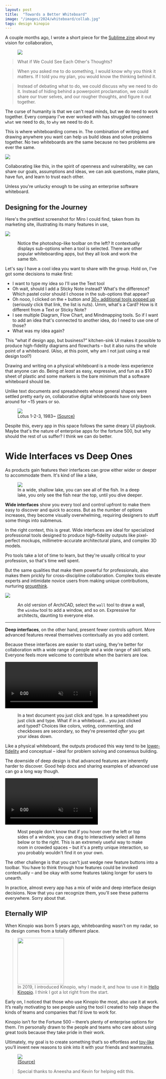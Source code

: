 ```yaml
---
layout: post
title:  "Towards a Better Whiteboard"
image: "/images/2024/whiteboard/collab.jpg"
tags: design kinopio
---
```


A couple months ago, I wrote a short piece for the [Sublime zine](https://sublime.app/zine) about my vision for collaboration,

<figure>
  <img src="/images/2024/whiteboard/book-cover.webp" class="" style="margin-bottom: 0">
</figure>


> What if We Could See Each Other's Thoughts?

> When you asked me to do something, I would know why you think it matters. If I told you my plan, you would know the thinking behind it.

> Instead of debating what to do, we could discuss why we need to do it. Instead of hiding behind a powerpoint proclamation, we could share our truer selves, and our rougher thoughts, and figure it out together.

The curse of humanity is that we can't read minds, but we do need to work together. Every company I've ever worked with has struggled to connect `what` we need to do, to `why` we need to do it.

This is where whiteboarding comes in. The combination of writing and drawing anywhere you want can help us build ideas and solve problems together. No two whiteboards are the same because no two problems are ever the same.


<img src="/images/2024/whiteboard/w4.webp" class="no-shadow large">



Collaborating like this, in the spirit of openness and vulnerability, we can share our goals, assumptions and ideas, we can ask questions, make plans, have fun, and learn to trust each other.

Unless you're unlucky enough to be using an enterprise software whiteboard.

## Designing for the Journey

Here's the prettiest screenshot for Miro I could find, taken from its marketing site, illustrating its many features in use,

<img src="/images/2024/whiteboard/miro.png" class="no-shadow " />
<figure>
  <figcaption>
    Notice the photoshop-like toolbar on the left? It contextually displays sub-options when a tool is selected. There are other popular whiteboarding apps, but they all look and work the same tbh.
  </figcaption>
</figure>

Let's say I have a cool idea you want to share with the group. Hold on, I've got some decisions to make first:

- I want to type my idea so I'll use the Text tool
- Oh wait, should I add a Sticky Note instead? What's the difference? Which pastel color should I choose in the sub-options that appear?
- Oh nooo, I clicked on the `+` button and [30+ additional tools popped up](/images/2024/whiteboard/miro-toolbar.mp4) (seriously click that link, the list is nuts). Umm, what's a Card? How is it different from a Text or Sticky Note?
- I see multiple Diagram, Flow Chart, and Mindmapping tools. So if I want to add an idea that's connected to another idea, do I need to use one of those?
- What was my idea again?

This “what if design app, but business?” kitchen-sink UI makes it possible to produce high-fidelity diagrams and flowcharts – but it also ruins the whole point of a whiteboard. (Also, at this point, why am I not just using a real design tool?)

Drawing and writing on a physical whiteboard is a mode-less experience that anyone can do. Being *at least* as easy, expressive, and fun as a $10 sheet of plastic and some markers is the bare minimum that a software whiteboard should be.

Unlike text documents and spreadsheets whose general shapes were settled pretty early on, collaborative digital whiteboards have only been around for ~15 years or so.

<figure>
  <img src="/images/2024/whiteboard/Lotus-123-3.0-MSDOS.png" class="" />
  <figcaption>
    Lotus 1-2-3, 1983~
    <a href="https://en.wikipedia.org/wiki/VisiCalc">
      (Source)
    </a>
  </figcaption>
</figure>

Despite this, every app in this space follows the same dreary UI playbook. Maybe that's the nature of enterprise apps for the fortune 500, but why should the rest of us suffer? I think we can do better.

# Wide Interfaces vs Deep Ones

As products gain features their interfaces can grow either wider or deeper to accommodate them. It's kind of like a lake,

<figure>
  <img src="/images/2024/whiteboard/lake3.svg" class="no-shadow" />
  <figcaption>
    In a wide, shallow lake, you can see all of the fish. In a deep lake, you only see the fish near the top, until you dive deeper.
  </figcaption>
</figure>

**Wide interfaces** show you every tool and control upfront to make them easy to discover and quick to access. But as the number of options increases, they become visually overwhelming, requiring designers to stuff some things into submenus.

In the right context, this is great. Wide interfaces are ideal for specialized professional tools designed to produce high-fidelity outputs like pixel-perfect mockups, millimetre-accurate architectural plans, and complex 3D models.

Pro tools take a lot of time to learn, but they're usually critical to your profession, so that's time well spent.

But the same qualities that make them powerful for professionals, also makes them prickly for cross-discipline collaboration. Complex tools elevate experts and intimidate novice users from making unique contributions, nurturing [groupthink](https://www.psychologytoday.com/us/blog/cutting-edge-leadership/202010/what-is-groupthink-and-how-can-leaders-avoid-it).

<img src="/images/2024/whiteboard/archicad.webp" class="" />
<figure>
  <figcaption>
    An old version of ArchiCAD, select the <code>wall</code> tool to draw a wall, the <code>window</code> tool to add a window, and so on. Expressive for architects, daunting to everyone else.
  </figcaption>
</figure>

---

**Deep interfaces**, on the other hand, present fewer controls upfront. More advanced features reveal themselves contextually as you add content.

Because these interfaces are easier to start using, they're better for collaboration with a wide range of people and a wide range of skill sets. Everyone feels more welcome to contribute when the barriers are low.

<p>
  <video autoplay loop muted playsinline class="no-shadow large">
    <source src="/images/2024/whiteboard/k4-2.mp4">
  </video>
</p>
<figure>
  <figcaption>
    In a text document you just click and type. In a spreadsheet you just click and type. What if in a whiteboard… you just clicked and typed? Choices like colors, voting, commenting, and checkboxes are secondary, so they're presented <i>after</i> you get your ideas down.
  </figcaption>
</figure>



Like a physical whiteboard, the outputs produced this way tend to be [lower-fidelity](https://uxdesign.cc/low-fidelity-design-is-higher-up-the-value-chain-fdf1824c6aa1) and conceptual – ideal for problem solving and consensus building.

The downside of deep design is that advanced features are inherently harder to discover. Good help docs and sharing examples of advanced use can go a long way though.

<p>
  <video autoplay loop muted playsinline class=" large">
    <source src="https://kinopio-updates.us-east-1.linodeobjects.com/select-all-to-the-right.mp4">
  </video>
</p>
<figure>
  <figcaption>
    Most people don't know that if you hover over the left or top sides of a window, you can drag to interactively select all items below or to the right. This is an extremely useful way to make room in crowded spaces – but it's a pretty unique interaction, so you probably wouldn't find it on your own.
  </figcaption>
</figure>


The other challenge is that you can't just wedge new feature buttons into a toolbar. You have to think through how features could be invoked contextually – and be okay with some features taking longer for users to unearth.

In practice, almost every app has a mix of wide and deep interface design decisions. Now that you can recognize them, you'll see these patterns everywhere. Sorry about that.

## Eternally WIP

When Kinopio was born 5 years ago, whiteboarding wasn't on my radar, so its design comes from a totally different place.


<blockquote>
  <p>
    <img src="https://pketh.org/images/2019/kinopio-beta-logo.jpg" width="150" class="">
    <br/>
    In 2019, I introduced Kinopio, why I made it, and how to use it in
    <a href="https://pketh.org/hello-kinopio.html">Hello Kinopio</a>.
    I think I got a lot right from the start.
  </p>
</blockquote>

>
>

Early on, I noticed that those who use Kinopio the most, also use it at work. It’s really motivating to see people using the tool I created to help shape the kinds of teams and companies that I’d love to work for.


Kinopio isn’t for the Fortune 500 – there’s plenty of enterprise options for them. I’m personally drawn to the people and teams who care about using great tools because they take pride in their work.

Ultimately, my goal is to create something that’s so effortless and [toy-like](https://cdixon.org/2010/01/03/the-next-big-thing-will-start-out-looking-like-a-toy) you’ll invent new reasons to sink into it with your friends and teammates.

<figure>
  <img src="/images/2024/whiteboard/relax-space.jpg" class="" />
  <figcaption>
    <a href="https://www.cosmos.so/e/1290280742">
      (Source)
    </a>
  </figcaption>
</figure>

> Special thanks to Aneesha and Kevin for helping edit this.
